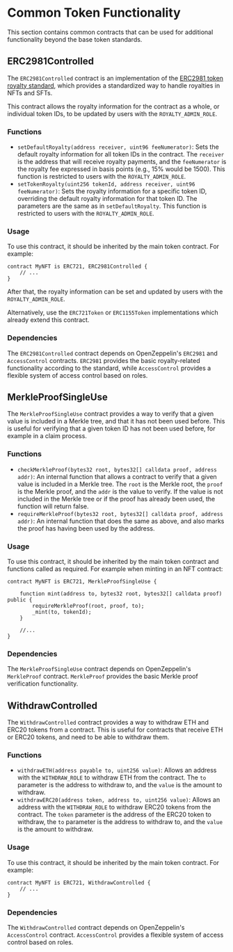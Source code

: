 # Common Token Functionality

This section contains common contracts that can be used for additional functionality beyond the base token standards.

## ERC2981Controlled

The `ERC2981Controlled` contract is an implementation of the [ERC2981 token royalty standard](https://eips.ethereum.org/EIPS/eip-2981), which provides a standardized way to handle royalties in NFTs and SFTs.

This contract allows the royalty information for the contract as a whole, or individual token IDs, to be updated by users with the `ROYALTY_ADMIN_ROLE`.

### Functions

* `setDefaultRoyalty(address receiver, uint96 feeNumerator)`: Sets the default royalty information for all token IDs in the contract. The `receiver` is the address that will receive royalty payments, and the `feeNumerator` is the royalty fee expressed in basis points (e.g., 15% would be 1500). This function is restricted to users with the `ROYALTY_ADMIN_ROLE`.
* `setTokenRoyalty(uint256 tokenId, address receiver, uint96 feeNumerator)`: Sets the royalty information for a specific token ID, overriding the default royalty information for that token ID. The parameters are the same as in `setDefaultRoyalty`. This function is restricted to users with the `ROYALTY_ADMIN_ROLE`.

### Usage

To use this contract, it should be inherited by the main token contract. For example:

```solidity
contract MyNFT is ERC721, ERC2981Controlled {
    // ...
}
```

After that, the royalty information can be set and updated by users with the `ROYALTY_ADMIN_ROLE`.

Alternatively, use the `ERC721Token` or `ERC1155Token` implementations which already extend this contract.

### Dependencies

The `ERC2981Controlled` contract depends on OpenZeppelin's `ERC2981` and `AccessControl` contracts. `ERC2981` provides the basic royalty-related functionality according to the standard, while `AccessControl` provides a flexible system of access control based on roles.

## MerkleProofSingleUse

The `MerkleProofSingleUse` contract provides a way to verify that a given value is included in a Merkle tree, and that it has not been used before.
This is useful for verifying that a given token ID has not been used before, for example in a claim process.

### Functions

* `checkMerkleProof(bytes32 root, bytes32[] calldata proof, address addr)`: An internal function that allows a contract to verify that a given value is included in a Merkle tree. The `root` is the Merkle root, the `proof` is the Merkle proof, and the `addr` is the value to verify. If the value is not included in the Merkle tree or if the proof has already been used, the function will return false.
* `requireMerkleProof(bytes32 root, bytes32[] calldata proof, address addr)`: An internal function that does the same as above, and also marks the proof has having been used by the address.

### Usage

To use this contract, it should be inherited by the main token contract and functions called as required. For example when minting in an NFT contract:

```solidity
contract MyNFT is ERC721, MerkleProofSingleUse {
    
    function mint(address to, bytes32 root, bytes32[] calldata proof) public {
        requireMerkleProof(root, proof, to);
        _mint(to, tokenId);
    }

    //...
}
```

### Dependencies

The `MerkleProofSingleUse` contract depends on OpenZeppelin's `MerkleProof` contract. `MerkleProof` provides the basic Merkle proof verification functionality.

## WithdrawControlled

The `WithdrawControlled` contract provides a way to withdraw ETH and ERC20 tokens from a contract. This is useful for contracts that receive ETH or ERC20 tokens, and need to be able to withdraw them.

### Functions

* `withdrawETH(address payable to, uint256 value)`: Allows an address with the `WITHDRAW_ROLE` to withdraw ETH from the contract. The `to` parameter is the address to withdraw to, and the `value` is the amount to withdraw.
* `withdrawERC20(address token, address to, uint256 value)`: Allows an address with the `WITHDRAW_ROLE` to withdraw ERC20 tokens from the contract. The `token` parameter is the address of the ERC20 token to withdraw, the `to` parameter is the address to withdraw to, and the `value` is the amount to withdraw.

### Usage

To use this contract, it should be inherited by the main token contract. For example:

```solidity
contract MyNFT is ERC721, WithdrawControlled {
    // ...
}
```

### Dependencies

The `WithdrawControlled` contract depends on OpenZeppelin's `AccessControl` contract. `AccessControl` provides a flexible system of access control based on roles.
